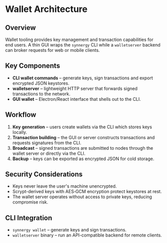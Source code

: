 # Wallet Architecture

## Overview
Wallet tooling provides key management and transaction capabilities for end users. A thin GUI wraps the `synnergy` CLI while a `walletserver` backend can broker requests for web or mobile clients.

## Key Components
- **CLI wallet commands** – generate keys, sign transactions and export encrypted JSON keystores.
- **walletserver** – lightweight HTTP server that forwards signed transactions to the network.
- **GUI wallet** – Electron/React interface that shells out to the CLI.

## Workflow
1. **Key generation** – users create wallets via the CLI which stores keys locally.
2. **Transaction building** – the GUI or server constructs transactions and requests signatures from the CLI.
3. **Broadcast** – signed transactions are submitted to nodes through the wallet server or directly via the CLI.
4. **Backup** – keys can be exported as encrypted JSON for cold storage.

## Security Considerations
- Keys never leave the user's machine unencrypted.
- Scrypt-derived keys with AES‑GCM encryption protect keystores at rest.
- The wallet server operates without access to private keys, reducing compromise risk.

## CLI Integration
- `synnergy wallet` – generate keys and sign transactions.
- `walletserver` binary – run an API-compatible backend for remote clients.
